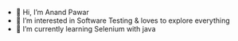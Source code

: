 - 👋 Hi, I’m Anand Pawar
- 👀 I’m interested in Software Testing & loves to explore everything
- 🌱 I’m currently learning Selenium with java
  

<!---
anandpawar1195/anandpawar1195 is a ✨ special ✨ repository because its `README.md` (this file) appears on your GitHub profile.
You can click the Preview link to take a look at your changes.
--->
